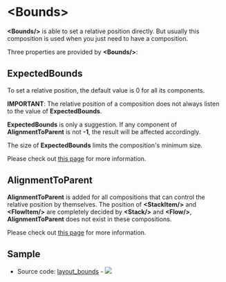 # \<Bounds\>

**\<Bounds/\>** is able to set a relative position directly. But usually this composition is used when you just need to have a composition.

Three properties are provided by **\<Bounds/\>**:

## ExpectedBounds

To set a relative position, the default value is 0 for all its components.

**IMPORTANT**: The relative position of a composition does not always listen to the value of **ExpectedBounds**.

**ExpectedBounds** is only a suggestion. If any component of **AlignmentToParent** is not **-1**, the result will be affected accordingly.

The size of **ExpectedBounds** limits the composition's minimum size.

Please check out [this page](../../.././gacui/components/compositions/home.md) for more information.

## AlignmentToParent

**AlignmentToParent** is added for all compositions that can control the relative position by themselves. The position of **\<StackItem/\>** and **\<FlowItem/\>** are completely decided by **\<Stack/\>** and **\<Flow/\>**, **AlignmentToParent** does not exist in these compositions.

Please check out [this page](../../.././gacui/components/compositions/home.md) for more information.

## Sample

- Source code: [layout_bounds](https://github.com/vczh-libraries/Release/blob/master/SampleForDoc/GacUI/XmlRes/layout_bounds/Resource.xml) - ![](https://gaclib.net/doc/gacui/layout_bounds.gif)

